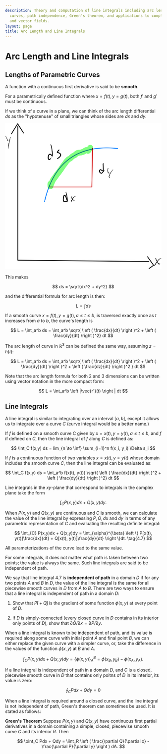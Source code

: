 ```yaml
---
description: Theory and computation of line integrals including arc length for parametric
  curves, path independence, Green's theorem, and applications to complex analysis
  and vector fields.
layout: page
title: Arc Length and Line Integrals
---
```


# Arc Length and Line Integrals

## Lengths of Parametric Curves

A function with a continuous first derivative is said to be **smooth**.

For a parametrically defined function where $x = f(t), y = g(t)$, both $f'$ and $g'$ must be continuous.

If we think of a curve in a plane, we can think of the arc length differential $ds$ as the "hypotenuse" of small triangles whose sides are $dx$ and $dy$.

![Arc Length Differential](ds.png "arc length differential")

This makes

$$ ds = \sqrt{dx^2 + dy^2} $$

and the differential formula for arc length is then:

$$ L = \int ds $$

If a smooth curve $x = f(t), y = g(t), a \le t \le b$, is traversed exactly once as $t$ increases from $a$ to $b$, the curve's length is

$$ L = \int_a^b ds = \int_a^b \sqrt{ \left ( \frac{dx}{dt} \right )^2 + \left ( \frac{dy}{dt} \right )^2} dt $$

The arc length of curve in $\mathbb{R}^3$ can be defined the same way, assuming $z = h(t)$:

$$ L = \int_a^b ds = \int_a^b \sqrt{ \left ( \frac{dx}{dt} \right )^2 + \left ( \frac{dy}{dt} \right )^2 + \left ( \frac{dz}{dt} \right )^2 } dt $$

Note that the arc length formula for both 2 and 3 dimensions can be written using vector notation in the more compact form:

$$ L = \int_a^b \left |\vec{r'}(t) \right | dt $$

## Line Integrals

A line integral is similar to integrating over an interval $[a,b]$, except it allows us to integrate over a curve $C$ (curve integral would be a better name.)

If $f$ is defined on a smooth curve C given by $x = x(t), y = y(t), a \le t \le b$, and $f$ if defined on $C$, then the line integral of $f$ along $C$ is defined as:

$$ \int_C f(x,y) ds = lim_{n \to \inf} \sum_{i=1}^n f(x_i, y_i) \Delta s_i $$

If $f$ is a continuous function of two variables $x = x(t), y = y(t)$ whose domain includes the smooth curve $C$, then the line integral can be evaluated as:

$$ \int_C f(x,y) ds = \int_a^b f(x(t), y(t)) \sqrt{ \left ( \frac{dx}{dt} \right )^2 + \left ( \frac{dy}{dt} \right )^2} dt $$

Line integrals in the $xy$-plane that correspond to integrals in the complex plane take the form

$$ \int_{C} P(x,y)dx + Q(x,y)dy. $$


When $P(x,y)$ and $Q(x,y)$ are continuous and $C$ is smooth, we can calculate the value of the line integral by expressing $P, Q, dx$ and $dy$ in terms of any parametric representation of $C$ and evaluating the resulting definite integral:

$$ \int_{C} P(x,y)dx + Q(x,y)dy = \int_{\alpha}^{\beta} \left \{ P[x(t), y(t)]\frac{dx}{dt} + Q[x(t), y(t)]\frac{dy}{dt} \right \}dt. \tag{4.7} $$

All parameterizations of the curve lead to the same value. 

For some integrals, it does not matter what path is taken between two points; the value is always the same. Such line integrals are said to be independent of path.

We say that line integral 4.7 is **independent of path** in a domain $D$ if for any two points $A$ and $B$ in $D$, the value of the line integral is the same for all piecewise smooth curves in $D$ from $A$ to $B$. There are two ways to ensure that a line integral is independent of path in a domain $D$:

1. Show that $P\mathbf{\hat{i}} + Q\mathbf{\hat{j}}$ is the gradient of some function $\phi(x,y)$ at every point of $D$.

2. If $D$ is simply-connected (every closed curve in $D$ contains in its interior only points of $D$), show that $\partial Q/\partial x = \partial P / \partial y$.

When a line integral is known to be independent of path, and its value is required along some curve with initial point $A$ and final point $B$, we can either replace the given curve with a simpler curve, or, take the difference in the values of the function $\phi(x,y)$ at $B$ and $A$.


$$ \int_{C} P(x,y)dx + Q(x,y)dy = \left \{ \phi(x,y) \right \}_{A}^{B} = \phi(x_B, y_B) - \phi(x_A, y_A). $$


If a line integral is independent of path in a domain $D$, and $C$ is a closed, piecewise smooth curve in $D$ that contains only poitns of $D$ in its interior, its value is zero:

$$ \oint_C Pdx + Qdy = 0 $$

When a line integral is required around a closed curve, and the line integral is not independent of path, Green's theorem can sometimes be used. It is stated as follows:

**Green's Theorem** Suppose $P(x,y)$ and $Q(x,y)$ have continuous first partial derivatives in a domain containing a simple, closed, piecewise smooth curve $C$ and its interior $R$. Then

$$ \oint_C Pdx + Qdy = \iint_R \left ( \frac{\partial Q}{\partial x} - \frac{\partial P}{\partial y} \right ) dA. $$